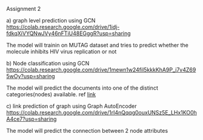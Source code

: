 Assignment 2

a) graph level prediction using GCN https://colab.research.google.com/drive/1idj-fdkqXiVYQNwJVy46nFTiU48EGggR?usp=sharing

The model will trainin on MUTAG dataset and tries to predict whether the molecule inhibits HIV virus replication or not

b) Node classification using GCN https://colab.research.google.com/drive/1mewn1w24fil5kkkKhA9P_i7v4Z695wOy?usp=sharing

  The model will predict the documents into one of the distinct categories(nodes) available. ref [link](https://stellargraph.readthedocs.io/en/stable/demos/node-classification/gcn-node-classification.html)

c) link prediction of graph using Graph AutoEncoder  https://colab.research.google.com/drive/1rI4nQqqg0ouxUNSz5E_LHx1KO0hA4ce7?usp=sharing
  
  The model will predict the connection between 2 node attributes
